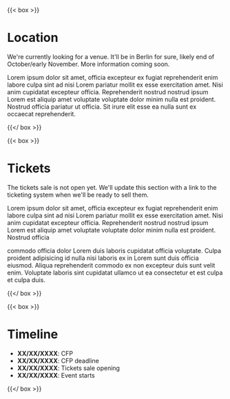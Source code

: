 ---
---

{{< box >}}

# Location

We're currently looking for a venue. It'll be in Berlin for sure, likely end of
October/early November. More information coming soon.

Lorem ipsum dolor sit amet, officia excepteur ex fugiat reprehenderit enim
labore culpa sint ad nisi Lorem pariatur mollit ex esse exercitation amet. Nisi
anim cupidatat excepteur officia. Reprehenderit nostrud nostrud ipsum Lorem est
aliquip amet voluptate voluptate dolor minim nulla est proident. Nostrud officia
pariatur ut officia. Sit irure elit esse ea nulla sunt ex occaecat
reprehenderit.

{{</ box >}}

{{< box >}}

# Tickets

The tickets sale is not open yet. We'll update this section with a link to the
ticketing system when we'll be ready to sell them.

Lorem ipsum dolor sit amet, officia excepteur ex fugiat reprehenderit enim
labore culpa sint ad nisi Lorem pariatur mollit ex esse exercitation amet. Nisi
anim cupidatat excepteur officia. Reprehenderit nostrud nostrud ipsum Lorem est
aliquip amet voluptate voluptate dolor minim nulla est proident. Nostrud officia

commodo officia dolor Lorem duis laboris cupidatat officia voluptate. Culpa
proident adipisicing id nulla nisi laboris ex in Lorem sunt duis officia
eiusmod. Aliqua reprehenderit commodo ex non excepteur duis sunt velit enim.
Voluptate laboris sint cupidatat ullamco ut ea consectetur et est culpa et culpa
duis.

{{</ box >}}

{{< box >}}

# Timeline

- **XX/XX/XXXX**: CFP
- **XX/XX/XXXX**: CFP deadline
- **XX/XX/XXXX**: Tickets sale opening
- **XX/XX/XXXX**: Event starts


{{</ box >}}
